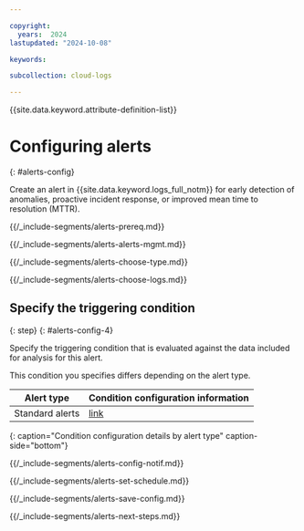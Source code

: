 ```yaml
---

copyright:
  years:  2024
lastupdated: "2024-10-08"

keywords:

subcollection: cloud-logs

---
```


{{site.data.keyword.attribute-definition-list}}



# Configuring alerts
{: #alerts-config}

Create an alert in {{site.data.keyword.logs_full_notm}} for early detection of anomalies, proactive incident response, or improved mean time to resolution (MTTR).



{{/_include-segments/alerts-prereq.md}}


{{/_include-segments/alerts-alerts-mgmt.md}}


{{/_include-segments/alerts-choose-type.md}}


{{/_include-segments/alerts-choose-logs.md}}


## Specify the triggering condition
{: step}
{: #alerts-config-4}


Specify the triggering condition that is evaluated against the data included for analysis for this alert.

This condition you specifies differs depending on the alert type. 

| Alert type | Condition configuration information |
|------------|-------------------------------------|
| Standard alerts | [link](/docs/cloud-logs?topic=cloud-logs-alerts-config-standard#alerts-config-4-std) |
{: caption="Condition configuration details by alert type" caption-side="bottom"}


{{/_include-segments/alerts-config-notif.md}}


{{/_include-segments/alerts-set-schedule.md}}


{{/_include-segments/alerts-save-config.md}}


{{/_include-segments/alerts-next-steps.md}}
